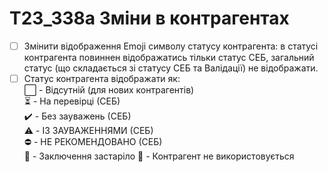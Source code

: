 # T23_338a Зміни в контрагентах

* [ ] Змінити відображення Emoji символу статусу контрагента: в статусі контрагента повиннен відображатись тільки статус СЕБ, загальний статус (що складається зі статусу СЕБ та Валідації) не відображати.
* [ ] Статус контрагента відображати як:  
  ⬜ - Відсутній (для нових контрагентів)  
  ⏳ - На перевірці (СЕБ)  
  ✔️ - Без зауважень (СЕБ)  
  ⚠️ - ІЗ ЗАУВАЖЕННЯМИ (СЕБ)  
  ⛔ - НЕ РЕКОМЕНДОВАНО (СЕБ)  
  🧊 - Заключення застаріло
  🚫 - Контрагент не використовується
